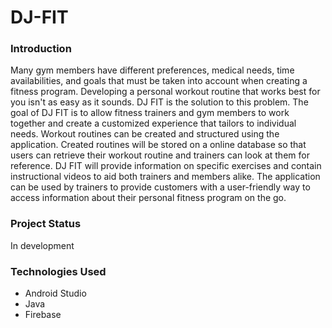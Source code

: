 # DJ-FIT

### Introduction
Many gym members have different preferences, medical needs, time availabilities, and goals that must be taken into account when creating
a fitness program. Developing a personal workout routine that works best for you isn't as easy as it sounds. DJ FIT is the solution to 
this problem. The goal of DJ FIT is to allow fitness trainers and gym members to work together and create a customized experience that
tailors to individual needs. Workout routines can be created and structured using the application. Created routines will be stored on
a online database so that users can retrieve their workout routine and trainers can look at them for reference. DJ FIT will provide 
information on specific exercises and contain instructional videos to aid both trainers and members alike. The application can be used by 
trainers to provide customers with a user-friendly way to access information about their personal fitness program on the go.

### Project Status
In development

### Technologies Used
- Android Studio
- Java
- Firebase
